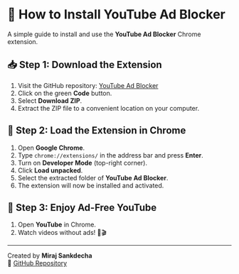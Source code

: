 # 🚀 How to Install YouTube Ad Blocker

A simple guide to install and use the **YouTube Ad Blocker** Chrome extension.

## 📥 Step 1: Download the Extension
1. Visit the GitHub repository: [YouTube Ad Blocker](https://github.com/mirajsankdecha/youtube-ad-blocker)
2. Click on the green **Code** button.
3. Select **Download ZIP**.
4. Extract the ZIP file to a convenient location on your computer.

## 🔧 Step 2: Load the Extension in Chrome
1. Open **Google Chrome**.
2. Type `chrome://extensions/` in the address bar and press **Enter**.
3. Turn on **Developer Mode** (top-right corner).
4. Click **Load unpacked**.
5. Select the extracted folder of **YouTube Ad Blocker**.
6. The extension will now be installed and activated.

## 🎉 Step 3: Enjoy Ad-Free YouTube
1. Open **YouTube** in Chrome.
2. Watch videos without ads! 🚀🎬

---

Created by **Miraj Sankdecha**  
🔗 [GitHub Repository](https://github.com/mirajsankdecha/youtube-ad-blocker)
